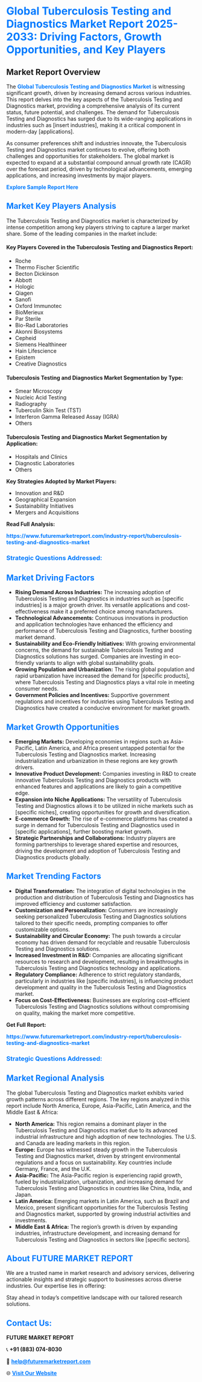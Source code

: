<h1 style="color: #007BFF;">Global Tuberculosis Testing and Diagnostics Market Report 2025-2033: Driving Factors, Growth Opportunities, and Key Players</h1>

<section id="overview">
<h2>Market Report Overview</h2>
<p>The <a href="https://www.futuremarketreport.com/industry-report/tuberculosis-testing-and-diagnostics-market" style="color: #007BFF; text-decoration: none;"><strong>Global Tuberculosis Testing and Diagnostics Market</strong></a> is witnessing significant growth, driven by increasing demand across various industries. This report delves into the key aspects of the Tuberculosis Testing and Diagnostics market, providing a comprehensive analysis of its current status, future potential, and challenges. The demand for Tuberculosis Testing and Diagnostics has surged due to its wide-ranging applications in industries such as [insert industries], making it a critical component in modern-day [applications].</p>
<p>As consumer preferences shift and industries innovate, the Tuberculosis Testing and Diagnostics market continues to evolve, offering both challenges and opportunities for stakeholders. The global market is expected to expand at a substantial compound annual growth rate (CAGR) over the forecast period, driven by technological advancements, emerging applications, and increasing investments by major players.</p>
</section>

<section id="overview">
<p><a href="https://www.futuremarketreport.com/request-sample/reportId=27871" style="color: #007BFF; text-decoration: none;"><strong>Explore Sample Report Here</strong></a></p>
</section>

<section id="key-players">
<h2 style="color: #007BFF;">Market Key Players Analysis</h2>
<p>The Tuberculosis Testing and Diagnostics market is characterized by intense competition among key players striving to capture a larger market share. Some of the leading companies in the market include:</p>
<h4>Key Players Covered in the Tuberculosis Testing and Diagnostics Report:</h4>
<ul><li>Roche</li><li>Thermo Fischer Scientific</li><li>Becton Dickinson</li><li>Abbott</li><li>Hologic</li><li>Qiagen</li><li>Sanofi</li><li>Oxford Immunotec</li><li>BioMerieux</li><li>Par Sterile</li><li>Bio-Rad Laboratories</li><li>Akonni Biosystems</li><li>Cepheid</li><li>Siemens Healthineer</li><li>Hain Lifescience</li><li>Epistem</li><li>Creative Diagnostics</li></ul>
<h4>Tuberculosis Testing and Diagnostics Market Segmentation by Type:</h4>
<ul><li>Smear Microscopy</li><li>Nucleic Acid Testing</li><li>Radiography</li><li>Tuberculin Skin Test (TST)</li><li>Interferon Gamma Released Assay (IGRA)</li><li>Others</li></ul>

<h4>Tuberculosis Testing and Diagnostics Market Segmentation by Application:</h4>
<ul><li>Hospitals and Clinics</li><li>Diagnostic Laboratories</li><li>Others</li></ul>
<p><strong>Key Strategies Adopted by Market Players:</strong></p>
<ul>
<li>Innovation and R&D</li>
<li>Geographical Expansion</li>
<li>Sustainability Initiatives</li>
<li>Mergers and Acquisitions</li>
</ul>
</section>

<section>
<p><strong>Read Full Analysis: </strong></p><a href="https://www.futuremarketreport.com/industry-report/tuberculosis-testing-and-diagnostics-market" style="color: #007BFF; text-decoration: none;"><strong>https://www.futuremarketreport.com/industry-report/tuberculosis-testing-and-diagnostics-market</strong></a>
<h3 style="color: #007BFF;">Strategic Questions Addressed:</h3>
</section>

<section id="driving-factors">
<h2 style="color: #007BFF;">Market Driving Factors</h2>
<ul>
<li><strong>Rising Demand Across Industries:</strong> The increasing adoption of Tuberculosis Testing and Diagnostics in industries such as [specific industries] is a major growth driver. Its versatile applications and cost-effectiveness make it a preferred choice among manufacturers.</li>
<li><strong>Technological Advancements:</strong> Continuous innovations in production and application technologies have enhanced the efficiency and performance of Tuberculosis Testing and Diagnostics, further boosting market demand.</li>
<li><strong>Sustainability and Eco-Friendly Initiatives:</strong> With growing environmental concerns, the demand for sustainable Tuberculosis Testing and Diagnostics solutions has surged. Companies are investing in eco-friendly variants to align with global sustainability goals.</li>
<li><strong>Growing Population and Urbanization:</strong> The rising global population and rapid urbanization have increased the demand for [specific products], where Tuberculosis Testing and Diagnostics plays a vital role in meeting consumer needs.</li>
<li><strong>Government Policies and Incentives:</strong> Supportive government regulations and incentives for industries using Tuberculosis Testing and Diagnostics have created a conducive environment for market growth.</li>
</ul>
</section>

<section id="growth-opportunities">
<h2 style="color: #007BFF;">Market Growth Opportunities</h2>
<ul>
<li><strong>Emerging Markets:</strong> Developing economies in regions such as Asia-Pacific, Latin America, and Africa present untapped potential for the Tuberculosis Testing and Diagnostics market. Increasing industrialization and urbanization in these regions are key growth drivers.</li>
<li><strong>Innovative Product Development:</strong> Companies investing in R&D to create innovative Tuberculosis Testing and Diagnostics products with enhanced features and applications are likely to gain a competitive edge.</li>
<li><strong>Expansion into Niche Applications:</strong> The versatility of Tuberculosis Testing and Diagnostics allows it to be utilized in niche markets such as [specific niches], creating opportunities for growth and diversification.</li>
<li><strong>E-commerce Growth:</strong> The rise of e-commerce platforms has created a surge in demand for Tuberculosis Testing and Diagnostics used in [specific applications], further boosting market growth.</li>
<li><strong>Strategic Partnerships and Collaborations:</strong> Industry players are forming partnerships to leverage shared expertise and resources, driving the development and adoption of Tuberculosis Testing and Diagnostics products globally.</li>
</ul>
</section>

<section id="trending-factors">
<h2 style="color: #007BFF;">Market Trending Factors</h2>
<ul>
<li><strong>Digital Transformation:</strong> The integration of digital technologies in the production and distribution of Tuberculosis Testing and Diagnostics has improved efficiency and customer satisfaction.</li>
<li><strong>Customization and Personalization:</strong> Consumers are increasingly seeking personalized Tuberculosis Testing and Diagnostics solutions tailored to their specific needs, prompting companies to offer customizable options.</li>
<li><strong>Sustainability and Circular Economy:</strong> The push towards a circular economy has driven demand for recyclable and reusable Tuberculosis Testing and Diagnostics solutions.</li>
<li><strong>Increased Investment in R&D:</strong> Companies are allocating significant resources to research and development, resulting in breakthroughs in Tuberculosis Testing and Diagnostics technology and applications.</li>
<li><strong>Regulatory Compliance:</strong> Adherence to strict regulatory standards, particularly in industries like [specific industries], is influencing product development and quality in the Tuberculosis Testing and Diagnostics market.</li>
<li><strong>Focus on Cost-Effectiveness:</strong> Businesses are exploring cost-efficient Tuberculosis Testing and Diagnostics solutions without compromising on quality, making the market more competitive.</li>
</ul>
</section>

<section>
<p><strong>Get Full Report: </strong></p><a href="https://www.futuremarketreport.com/industry-report/tuberculosis-testing-and-diagnostics-market" style="color: #007BFF; text-decoration: none;"><strong>https://www.futuremarketreport.com/industry-report/tuberculosis-testing-and-diagnostics-market</strong></a>
<h3 style="color: #007BFF;">Strategic Questions Addressed:</h3>
</section>


<section id="regional-analysis">
<h2 style="color: #007BFF;">Market Regional Analysis</h2>
<p>The global Tuberculosis Testing and Diagnostics market exhibits varied growth patterns across different regions. The key regions analyzed in this report include North America, Europe, Asia-Pacific, Latin America, and the Middle East & Africa:</p>
<ul>
<li><strong>North America:</strong> This region remains a dominant player in the Tuberculosis Testing and Diagnostics market due to its advanced industrial infrastructure and high adoption of new technologies. The U.S. and Canada are leading markets in this region.</li>
<li><strong>Europe:</strong> Europe has witnessed steady growth in the Tuberculosis Testing and Diagnostics market, driven by stringent environmental regulations and a focus on sustainability. Key countries include Germany, France, and the U.K.</li>
<li><strong>Asia-Pacific:</strong> The Asia-Pacific region is experiencing rapid growth, fueled by industrialization, urbanization, and increasing demand for Tuberculosis Testing and Diagnostics in countries like China, India, and Japan.</li>
<li><strong>Latin America:</strong> Emerging markets in Latin America, such as Brazil and Mexico, present significant opportunities for the Tuberculosis Testing and Diagnostics market, supported by growing industrial activities and investments.</li>
<li><strong>Middle East & Africa:</strong> The region’s growth is driven by expanding industries, infrastructure development, and increasing demand for Tuberculosis Testing and Diagnostics in sectors like [specific sectors].</li>
</ul>
</section>

<footer>
<h2 style="color: #007BFF;">About FUTURE MARKET REPORT</h2>
<p>We are a trusted name in market research and advisory services, delivering actionable insights and strategic support to businesses across diverse industries. Our expertise lies in offering:</p>

<p>Stay ahead in today’s competitive landscape with our tailored research solutions.</p>

<h2 style="color: #007BFF;">Contact Us:</h2>
<p><strong>FUTURE MARKET REPORT</strong></p>
<p>📞 <strong>+91 (883) 074-8030</strong></p>
<p>📧 <strong><a href="mailto:help@futuremarketreport.com" style="color: #007BFF;">help@futuremarketreport.com</a></strong></p>
<p>🌐 <strong><a href="https://www.futuremarketreport.com/" style="color: #007BFF;">Visit Our Website</a></strong></p>
</footer>